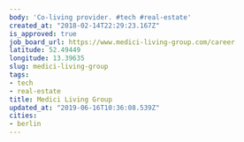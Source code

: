 ```yaml
---
body: 'Co-living provider. #tech #real-estate'
created_at: "2018-02-14T22:29:23.167Z"
is_approved: true
job_board_url: https://www.medici-living-group.com/career
latitude: 52.49449
longitude: 13.39635
slug: medici-living-group
tags:
- tech
- real-estate
title: Medici Living Group
updated_at: "2019-06-16T10:36:08.539Z"
cities:
- berlin
---
```

